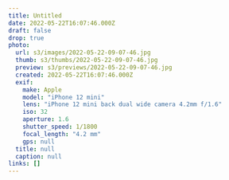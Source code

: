 ```yaml
---
title: Untitled
date: 2022-05-22T16:07:46.000Z
draft: false
drop: true
photo:
  url: s3/images/2022-05-22-09-07-46.jpg
  thumb: s3/thumbs/2022-05-22-09-07-46.jpg
  preview: s3/previews/2022-05-22-09-07-46.jpg
  created: 2022-05-22T16:07:46.000Z
  exif:
    make: Apple
    model: "iPhone 12 mini"
    lens: "iPhone 12 mini back dual wide camera 4.2mm f/1.6"
    iso: 32
    aperture: 1.6
    shutter_speed: 1/1800
    focal_length: "4.2 mm"
    gps: null
  title: null
  caption: null
links: []
---
```

